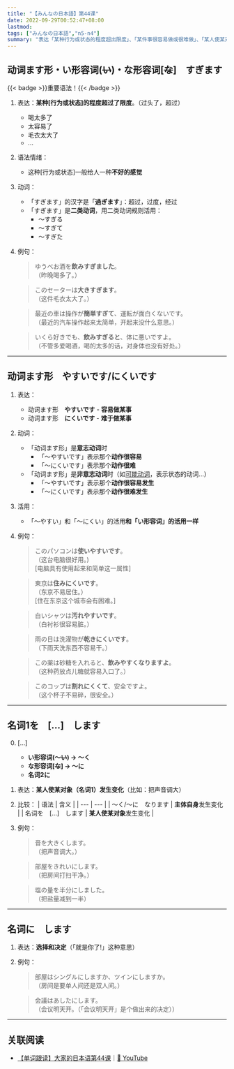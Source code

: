 ```yaml
---
title: "【みんなの日本語】第44课"
date: 2022-09-29T00:52:47+08:00
lastmod: 
tags: ["みんなの日本語","n5-n4"]
summary: "表达「某种行为或状态的程度超出限度」、「某件事很容易做或很难做」、「某人使某对象发生变化」和「表示选择和决定」"
---
```


## 动词ます形・い形容词(~~い~~)・な形容词[~~な~~]　すぎます
{{< badge >}}重要语法！{{< /badge >}}

1. 表达：**某种[行为或状态]的程度超过了限度**。（过头了，超过）
    - 喝太多了
    - 太容易了
    - 毛衣太大了
    - ...
2. 语法情绪：
    - 这种[行为或状态]一般给人一种**不好的感觉**
3. 动词：
    - 「すぎます」的汉字是「**過ぎます**」：超过，过度，经过
    - 「すぎます」是**二类动词**，用二类动词规则活用：
        - 〜すぎる
        - 〜すぎて
        - 〜すぎた
4. 例句：
    > ゆうべお酒を**飲みすぎました**。  
     （昨晚喝多了。）

    > このセーターは**大きすぎます**。  
     （这件毛衣太大了。）
    
    > 最近の車は操作が**簡単すぎて**、運転が面白くないです。  
     （最近的汽车操作起来太简单，开起来没什么意思。）

    > いくら好きでも、**飲みすぎると**、体に悪いですよ。  
     （不管多爱喝酒，喝的太多的话，对身体也没有好处。）

---
## 动词ます形　やすいです/にくいです
1. 表达：
    - 动词ます形　**やすいです** - **容易做某事**
    - 动词ます形　**にくいです** - **难于做某事**
2. 动词：
    - 「动词ます形」是**意志动词**时
        - 「〜やすいです」表示那个**动作很容易**
        - 「〜にくいです」表示那个**动作很难**
    - 「动词ます形」是**非意志动词**时（如[可能动词](/jp/potential/)，表示状态的动词...）
        - 「〜やすいです」表示那个**动作很容易发生**
        - 「〜にくいです」表示那个**动作很难发生**
3. 活用：
    - 「〜やすい」和「〜にくい」的活用**和「い形容词」的活用一样**
4. 例句：
    > このパソコンは**使いやすいです**。  
     （这台电脑很好用。)  
      [电脑具有使用起来和简单这一属性]

    > 東京は**住みにくいです**。  
     （东京不易居住。）   
      [住在东京这个城市会有困难。]

    > 白いシャツは**汚れやすいです**。  
     （白衬衫很容易脏。）

    > 雨の日は洗濯物が**乾きにくいです**。  
     （下雨天洗东西不容易干。）

    > この薬は砂糖を入れると、**飲みやすくなりますよ**。  
     （这种药放点儿糖就容易入口了。）

    > このコップは**割れにくくて**、安全ですよ。  
     （这个杯子不易碎，很安全。）

---
## 名词1を　[...]　します
0. [...]
    - **い形容词(〜~~い~~) → 〜く**
    - **な形容词[~~な~~] → 〜に**
    - **名词2に**
1. 表达：**某人使某对象（名词1）发生变化**（比如：把声音调大）
2. 比较：
    | 语法 | 含义 |
    | --- | --- |
    | 〜く/〜に　なります | **主体自身**发生变化 |
    | 名词を　[...]　します | **某人使某对象**发生变化 |
3. 例句：
    > 音を大きくします。  
     （把声音调大。）

    > 部屋をきれいにします。  
     （把房间打扫干净。）

    > 塩の量を半分にしました。  
     （把盐量减到一半）

---
## 名词に　します
1. 表达：**选择和决定**（「就是你了!」这种意思）
2. 例句：
    > 部屋はシングルにしますか、ツインにしますか。  
     （房间是要单人间还是双人间。）

    > 会議はあしたにします。  
     （会议明天开。（「会议明天开」是个做出来的决定））

---
## 关联阅读
- [【单词跟读】大家的日本语第44课](https://www.bilibili.com/video/BV1G34y1e7RA?p=44)｜[🔗 YouTube](https://youtu.be/9XNcpQ1KtUkU)